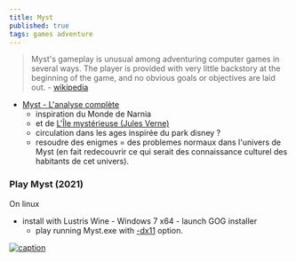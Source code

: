 ```yaml
---
title: Myst
published: true
tags: games adventure
---
```

> Myst's gameplay is unusual among adventuring computer games in several ways. The player is provided with very little backstory at the beginning of the game, and no obvious goals or objectives are laid out. - [wikipedia](https://en.wikipedia.org/wiki/Myst) 

- [Myst - L'analyse complète](https://www.youtube.com/watch?v=1xMSNMrlJ0s)
	- inspiration du Monde de Narnia
    - et de [L'Île mystérieuse (Jules Verne)](https://fr.wikipedia.org/wiki/L%27%C3%8Ele_myst%C3%A9rieuse)
    - circulation dans les ages inspirée du park disney ?
    - resoudre des enigmes = des problemes normaux dans l'univers de Myst (en fait redecouvrir ce qui serait des connaissance culturel des habitants de cet univers).

### Play Myst (2021)
On linux
- install with Lustris Wine - Windows 7 x64 - launch GOG installer
	- play  running Myst.exe with [-dx11](https://appdb.winehq.org/objectManager.php?sClass=version&iId=40229#knownbugs) option.

[![caption](https://external-content.duckduckgo.com/iu/?u=https%3A%2F%2Fcdn.wccftech.com%2Fwp-content%2Fuploads%2F2021%2F08%2Fmyst-remakeHD-scaled.jpg&f=1&nofb=1&ipt=85912b5061d51d9c770da34940ecb028281490c1a6def7d39321f804832f0c9e&ipo=images)](https://duckduckgo.com/?t=lm&q=myst&iax=images&ia=images&iai=https%3A%2F%2Fcdn.wccftech.com%2Fwp-content%2Fuploads%2F2021%2F08%2Fmyst-remakeHD-scaled.jpg)
